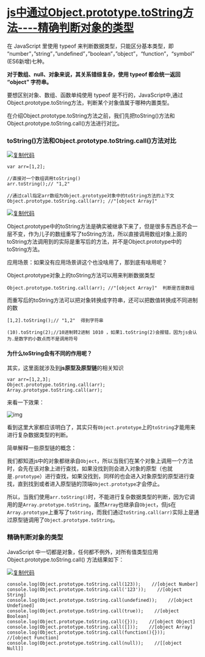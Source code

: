 # [js中通过Object.prototype.toString方法----精确判断对象的类型](https://www.cnblogs.com/bq-med/p/8796836.html)

在 JavaScript 里使用 typeof 来判断数据类型，只能区分基本类型，即 “number”，”string”，”undefined”，”boolean”，”object”，“function”，“symbol” (ES6新增)七种。

**对于数组、null、对象来说，其关系错综复杂，使用 typeof 都会统一返回 “object” 字符串。**

要想区别对象、数组、函数单纯使用 typeof 是不行的，JavaScript中,通过Object.prototype.toString方法，判断某个对象值属于哪种内置类型。

在介绍Object.prototype.toString方法之前，我们先把toString()方法和Object.prototype.toString.call()方法进行对比。

### toString()方法和Object.prototype.toString.call()方法对比

[![复制代码](https://common.cnblogs.com/images/copycode.gif)](javascript:void(0);)

```
var arr=[1,2];

//直接对一个数组调用toString()
arr.toString();// "1,2"

//通过call指定arr数组为Object.prototype对象中的toString方法的上下文
Object.prototype.toString.call(arr); //"[object Array]"
```

[![复制代码](https://common.cnblogs.com/images/copycode.gif)](javascript:void(0);)

Object.prototype中的toString方法是确实被继承下来了，但是很多东西总不会一层不变，作为儿子的数组重写了toString方法，所以直接调用数组对象上面的toString方法调用到的实际是重写后的方法，并不是Object.prototype中的toString方法。

应用场景：如果没有应用场景讲这个也没啥用了，那到底有啥用呢？

Object.prototype对象上的toString方法可以用来判断数据类型

```
Object.prototype.toString.call(arr); //"[object Array]"  判断是否是数组
```

而重写后的toString方法可以把对象转换成字符串，还可以把数值转换成不同进制的数

```
[1,2].toString();// "1,2"  得到字符串

(10).toString(2);//10进制转2进制 1010 ，如果1.toString(2)会报错，因为js会认为.是数字的小数点而不是调用符号
```

#### 为什么toString会有不同的作用呢？

其实，这里面就涉及到**js原型及原型链**的相关知识

```
var arr=[1,2,3];
Object.prototype.toString.call(arr);
Array.prototype.toString.call(arr);
```

来看一下效果：

![img](https://images2018.cnblogs.com/blog/624465/201804/624465-20180411165840492-1237868102.png)

看到这里大家都应该明白了，其实只有`Object.prototype`上的`toString`才能用来进行复杂数据类型的判断。

简单解释一些原型链的概念：

我们都知道js中的对象都继承自`Object`，所以当我们在某个对象上调用一个方法时，会先在该对象上进行查找，如果没找到则会进入对象的原型（也就是`.prototype`）进行查找，如果没找到，同样的也会进入对象原型的原型进行查找，直到找到或者进入原型链的顶端`Object.prototype`才会停止。

所以，当我们使用`arr.toString()`时，不能进行复杂数据类型的判断，因为它调用的是`Array.prototype.toString`，虽然`Array`也继承自`Object`，但js在`Array.prototype`上重写了`toString`，而我们通过`toString.call(arr)`实际上是通过原型链调用了`Object.prototype.toString`。

 

### 精确判断对象的类型

JavaScript 中一切都是对象，任何都不例外，对所有值类型应用 Object.prototype.toString.call() 方法结果如下：

[![复制代码](https://common.cnblogs.com/images/copycode.gif)](javascript:void(0);)

```
console.log(Object.prototype.toString.call(123));    //[object Number]
console.log(Object.prototype.toString.call('123'));    //[object String]
console.log(Object.prototype.toString.call(undefined));    //[object Undefined]
console.log(Object.prototype.toString.call(true));    //[object Boolean]
console.log(Object.prototype.toString.call({}));    //[object Object]
console.log(Object.prototype.toString.call([]));    //[object Array]
console.log(Object.prototype.toString.call(function(){}));    //[object Function]
console.log(Object.prototype.toString.call(null));    //[[object Null]]
```